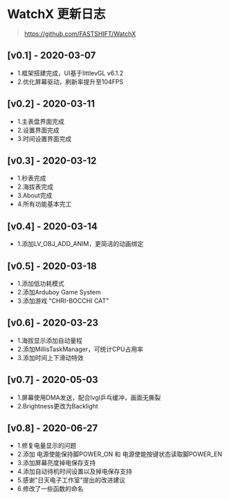 # WatchX 更新日志
> https://github.com/FASTSHIFT/WatchX

## [v0.1] - 2020-03-07
* 1.框架搭建完成，UI基于littlevGL v6.1.2
* 2.优化屏幕驱动，刷新率提升至104FPS

## [v0.2] - 2020-03-11
* 1.主表盘界面完成
* 2.设置界面完成
* 3.时间设置界面完成

## [v0.3] - 2020-03-12
* 1.秒表完成
* 2.海拔表完成
* 3.About完成
* 4.所有功能基本完工

## [v0.4] - 2020-03-14
* 1.添加LV_OBJ_ADD_ANIM，更简洁的动画绑定

## [v0.5] - 2020-03-18
* 1.添加低功耗模式
* 2.添加Arduboy Game System
* 3.添加游戏 "CHRI-BOCCHI CAT"

## [v0.6] - 2020-03-23
* 1.海拔显示添加自动量程
* 2.添加MillisTaskManager，可统计CPU占用率
* 3.添加时间上下滑动特效

## [v0.7] - 2020-05-03
* 1.屏幕使用DMA发送，配合lvgl乒乓缓冲，画面无撕裂
* 2.Brightness更改为Backlight

## [v0.8] - 2020-06-27
* 1.修复电量显示的问题
* 2.添加 电源使能保持脚POWER_ON 和 电源使能按键状态读取脚POWER_EN
* 3.添加屏幕亮度掉电保存支持
* 4.添加自动待机时间设置以及掉电保存支持
* 5.感谢"日天电子工作室"提出的改进建议
* 6.修改了一些函数的命名
